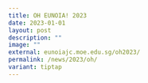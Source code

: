 ```yaml
---
title: OH EUNOIA! 2023
date: 2023-01-01
layout: post
description: ""
image: ""
external: eunoiajc.moe.edu.sg/oh2023/
permalink: /news/2023/oh/
variant: tiptap
---
```

<p></p><p></p>